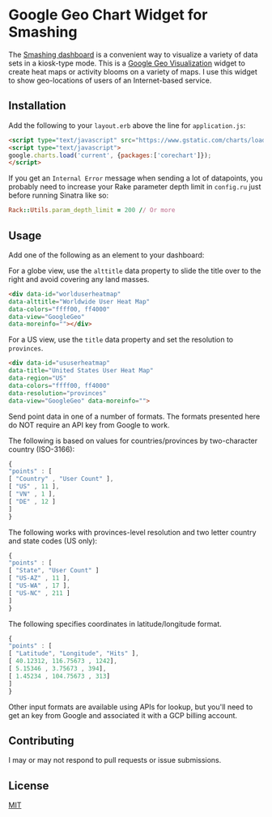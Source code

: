 # Google Geo Chart Widget for Smashing

The [Smashing dashboard](https://github.com/Smashing/smashing) is a convenient way to visualize a variety of data sets in a kiosk-type mode.  This is a [Google Geo Visualization](https://developers.google.com/chart/interactive/docs/gallery/geochart) widget to create heat maps or activity blooms on a variety of maps.  I use this widget to show geo-locations of users of an Internet-based service.

## Installation

Add the following to your ```layout.erb``` above the line for ```application.js```:
```html
<script type="text/javascript" src="https://www.gstatic.com/charts/loader.js"></script>
<script type="text/javascript">
google.charts.load('current', {packages:['corechart']});
</script>
```

If you get an ```Internal Error``` message when sending a lot of datapoints, you probably need to increase your Rake parameter depth limit in ```config.ru``` just before running Sinatra like so:

```ruby
Rack::Utils.param_depth_limit = 200 // Or more
```

## Usage

Add one of the following as an element to your dashboard:

For a globe view, use the ```alttitle``` data property to slide the title over to the right and avoid covering any land masses.
```html
<div data-id="worlduserheatmap"
data-alttitle="Worldwide User Heat Map"
data-colors="ffff00, ff4000"
data-view="GoogleGeo"
data-moreinfo=""></div>
```

For a US view, use the ```title``` data property and set the resolution to ```provinces```.
```html
<div data-id="ususerheatmap"
data-title="United States User Heat Map"
data-region="US"
data-colors="ffff00, ff4000"
data-resolution="provinces"
data-view="GoogleGeo" data-moreinfo="">
```

Send point data in one of a number of formats.  The formats presented here do NOT require an API key from Google to work.

The following is based on values for countries/provinces by two-character country (ISO-3166):
```js
{
"points" : [ 
[ "Country" , "User Count" ],
[ "US" , 11 ], 
[ "VN" , 1 ], 
[ "DE" , 12 ] 
]
}
```

The following works with provinces-level resolution and two letter country and state codes (US only):
```js
{
"points" : [
[ "State", "User Count" ]
[ "US-AZ" , 11 ],
[ "US-WA" , 17 ],
[ "US-NC" , 211 ]
]
}
```

The following specifies coordinates in latitude/longitude format.
```js
{
"points" : [
[ "Latitude", "Longitude", "Hits" ],
[ 40.12312, 116.75673 , 1242],
[ 5.15346 , 3.75673 , 394],
[ 1.45234 , 104.75673 , 313]
]
}
```

Other input formats are available using APIs for lookup, but you'll need to get an key from Google and associated it with a GCP billing account.

## Contributing
I may or may not respond to pull requests or issue submissions.

## License
[MIT](https://choosealicense.com/licenses/mit/)

